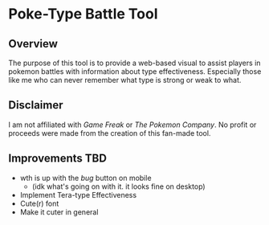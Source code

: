 # Poke-Type Battle Tool

## Overview
The purpose of this tool is to provide a web-based visual to assist players in pokemon battles with information about type effectiveness. Especially those like me who can never remember what type is strong or weak to what.

## Disclaimer
I am not affiliated with *Game Freak* or *The Pokemon Company*.
No profit or proceeds were made from the creation of this fan-made tool.

## Improvements TBD
* wth is up with the *bug* button on mobile
  * (idk what's going on with it. it looks fine on desktop)
* Implement Tera-type Effectiveness
* Cute(r) font
* Make it cuter in general
